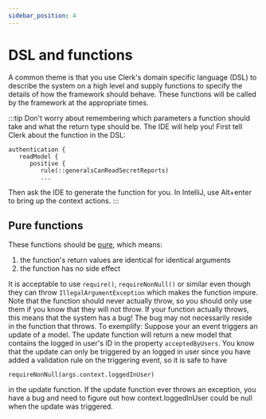 ```yaml
---
sidebar_position: 4
---
```


# DSL and functions

A common theme is that you use Clerk's domain specific language (DSL) to describe the system on a high level and supply 
functions to specify the details of how the framework should behave. These functions will
be called by the framework at the appropriate times.

:::tip
Don't worry about remembering which parameters a function should take and what the return
type should be. The IDE will help you! First tell Clerk about the function in the DSL:
```
authentication {
   readModel {
      positive {
         rule(::generalsCanReadSecretReports)
         ...
```
Then ask the IDE to generate the function for you. In IntelliJ, use Alt+enter to bring up the context actions.
:::

## Pure functions

These functions should be [pure](https://en.wikipedia.org/wiki/Pure_function), which means:

1. the function's return values are identical for identical arguments
2. the function has no side effect

It is acceptable to use `require()`, `requireNonNull()` or similar even though they can throw `IllegalArgumentException` which
makes the
function impure. Note that the function should never actually throw, so you should only use them if you know that they
will not throw. If your function actually throws, this means that the system has a bug! The bug may not
necessarily reside in the function that throws. To exemplify: Suppose your an event triggers an update of a model. The
update function will return a new model that contains the logged in user's ID in the property `acceptedByUsers`. You
know that the update can only be triggered by an logged in user since you have added a validation rule on the triggering
event, so it is safe to have 

```
requireNonNull(args.context.loggedInUser)
```
 in the update function. If the update function ever
throws an exception, you have a bug and need to figure out how context.loggedInUser could be null when
the update was triggered.
